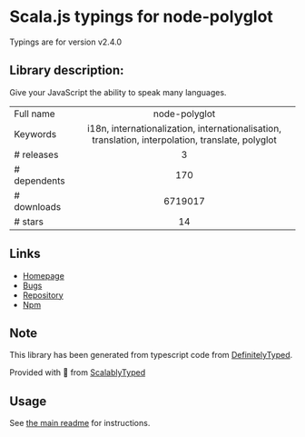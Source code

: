 
# Scala.js typings for node-polyglot

Typings are for version v2.4.0

## Library description:
Give your JavaScript the ability to speak many languages.

|                    |                 |
| ------------------ | :-------------: |
| Full name          | node-polyglot |
| Keywords           | i18n, internationalization, internationalisation, translation, interpolation, translate, polyglot |
| # releases         | 3 |
| # dependents       | 170 |
| # downloads        | 6719017 |
| # stars            | 14 |

## Links
- [Homepage](https://github.com/airbnb/polyglot.js#readme)
- [Bugs](https://github.com/airbnb/polyglot.js/issues)
- [Repository](https://github.com/airbnb/polyglot.js)
- [Npm](https://www.npmjs.com/package/node-polyglot)
    


## Note
This library has been generated from typescript code from [DefinitelyTyped](https://definitelytyped.org).

Provided with :purple_heart: from [ScalablyTyped](https://github.com/oyvindberg/ScalablyTyped)

## Usage
See [the main readme](../../readme.md) for instructions.


